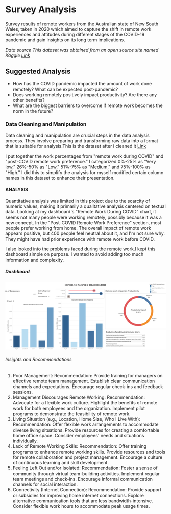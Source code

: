 # Survey Analysis 

Survey results of remote workers from the Australian state of New South Wales, taken in  2020 which aimed to capture the shift in remote work experiences and attitudes during different stages of the COVID-19 pandemic and gain insights on its long term implications.

 *Data source
 This dataset was obtained from an open source site named Kaggle [Link](https://1drv.ms/x/s!Ahv3dnbknyfmgnzvKJMTD9NUoEAa?e=QdujRa)*
 
## Suggested Analysis 
* How has the COVID pandemic impacted the amount of work done remotely? What can be expected post-pandemic?
* Does working remotely positively impact productivity? Are there any other benefits?
* What are the biggest barriers to overcome if remote work becomes the norm in the future?

### Data Cleaning and Manipulation 
Data cleaning and manipulation are crucial steps in the data analysis process. They involve preparing and transforming raw data into a format that is suitable for analysis.This is the dataset after i cleaned it [Link](https://1drv.ms/x/s!Ahv3dnbknyfmgn5DCM-vliVRqJQ4?e=F6yGmz)
 
 I put together the work percentages from "remote work during COVID" and "post-COVID remote work preference." I categorized 0%-25% as "Very low," 26%-50% as "Low," 51%-75% as "Medium," and 75%-100% as "High." I did this to simplify the analysis for myself modified certain column names in this dataset to enhance their presentation.

#### ANALYSIS


Quantitative analysis was limited in this project due to the scarcity of numeric values, making it primarily a qualitative analysis centered on textual data.
Looking at my dashboard's "Remote Work During COVID" chart, it seems not many people were working remotely, possibly because it was a new concept. In the "Post-COVID Remote Work Preference" section, most people prefer working from home. The overall impact of remote work appears positive, but 400 people feel neutral about it, and I'm not sure why. They might have had prior experience with remote work before COVID.

I also looked into the problems faced during the remote work.I kept this dashboard simple on purpose. I wanted to avoid adding too much information and complexity.


##### Dashboard
![](https://github.com/ifykendu/SurveyAnalysisProject/blob/main/Dashboard%201%20(1).png)


  
######  Insights and Recommendations
1. Poor Management:
Recommendation:
Provide training for managers on effective remote team management.
Establish clear communication channels and expectations.
Encourage regular check-ins and feedback sessions.
2. Management Discourages Remote Working:
Recommendation:
Advocate for a flexible work culture.
Highlight the benefits of remote work for both employees and the organization.
Implement pilot programs to demonstrate the feasibility of remote work.
3. Living Situation (e.g., Location, Home Size, Who I Live With):
Recommendation:
Offer flexible work arrangements to accommodate diverse living situations.
Provide resources for creating a comfortable home office space.
Consider employees' needs and situations individually.
4. Lack of Remote Working Skills:
Recommendation:
Offer training programs to enhance remote working skills.
Provide resources and tools for remote collaboration and project management.
Encourage a culture of continuous learning and skill development.
5. Feeling Left Out and/or Isolated:
Recommendation:
Foster a sense of community through virtual team-building activities.
Implement regular team meetings and check-ins.
Encourage informal communication channels for social interaction.
6. Connectivity (Internet Connection):
Recommendation:
Provide support or subsidies for improving home internet connections.
Explore alternative communication tools that are less bandwidth-intensive.
Consider flexible work hours to accommodate peak usage times.


